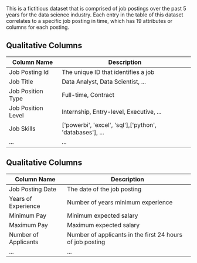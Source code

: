 This is a fictitious dataset that is comprised of job postings over the past 5 years for the data science industry. Each entry in the table of this dataset correlates to a specific job posting in time, which has 19 attributes or columns for each posting. 

## Qualitative Columns
| Column Name   | Description |
|------------|------------|
| Job Posting Id | The unique ID that identifies a job |
| Job Title | Data Analyst, Data Scientist, ... |
| Job Position Type | Full-time, Contract |
| Job Position Level | Internship, Entry-level, Executive, ... |
| Job Skills | ['powerbi', 'excel', 'sql'],['python', 'databases'], ... |
| ... | ... |

## Qualitative Columns
| Column Name   | Description |
|------------|------------|
| Job Posting Date | The date of the job posting |
| Years of Experience | Number of years minimum experience |
| Minimum Pay | Minimum expected salary |
| Maximum Pay | Maximum expected salary |
| Number of Applicants | Number of applicants in the first 24 hours of job posting |
| ... | ... |
